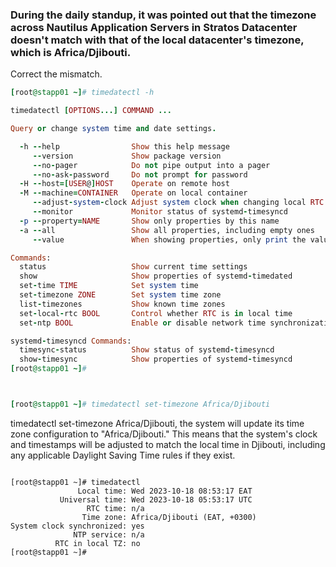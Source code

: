 ### During the daily standup, it was pointed out that the timezone across Nautilus Application Servers in Stratos Datacenter doesn't match with that of the local datacenter's timezone, which is Africa/Djibouti.



Correct the mismatch.



```ruby
[root@stapp01 ~]# timedatectl -h

timedatectl [OPTIONS...] COMMAND ...

Query or change system time and date settings.

  -h --help                Show this help message
     --version             Show package version
     --no-pager            Do not pipe output into a pager
     --no-ask-password     Do not prompt for password
  -H --host=[USER@]HOST    Operate on remote host
  -M --machine=CONTAINER   Operate on local container
     --adjust-system-clock Adjust system clock when changing local RTC mode
     --monitor             Monitor status of systemd-timesyncd
  -p --property=NAME       Show only properties by this name
  -a --all                 Show all properties, including empty ones
     --value               When showing properties, only print the value

Commands:
  status                   Show current time settings
  show                     Show properties of systemd-timedated
  set-time TIME            Set system time
  set-timezone ZONE        Set system time zone
  list-timezones           Show known time zones
  set-local-rtc BOOL       Control whether RTC is in local time
  set-ntp BOOL             Enable or disable network time synchronization

systemd-timesyncd Commands:
  timesync-status          Show status of systemd-timesyncd
  show-timesync            Show properties of systemd-timesyncd
[root@stapp01 ~]# 



[root@stapp01 ~]# timedatectl set-timezone Africa/Djibouti
```
timedatectl set-timezone Africa/Djibouti, the system will update its time zone configuration to "Africa/Djibouti." 
This means that the system's clock and timestamps will be adjusted to match the local time in Djibouti, 
including any applicable Daylight Saving Time rules if they exist.
```

[root@stapp01 ~]# timedatectl
               Local time: Wed 2023-10-18 08:53:17 EAT
           Universal time: Wed 2023-10-18 05:53:17 UTC
                 RTC time: n/a
                Time zone: Africa/Djibouti (EAT, +0300)
System clock synchronized: yes
              NTP service: n/a
          RTC in local TZ: no
[root@stapp01 ~]# 
```
